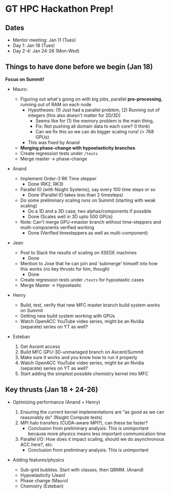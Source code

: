# GT HPC Hackathon Prep!

## Dates

* Mentor meeting: Jan 11 (Tues)
* Day 1: Jan 18 (Tues)
* Day 2-4: Jan 24-26 (Mon-Wed)

## Things to have done before we begin (Jan 18)

**Focus on Summit!**

* Mauro: 
	* Figuring out what's going on with big jobs, parallel **pre-processing**, running out of RAM on each node
		* Hypotheses: (1) Just had a parallel problem, (2) Running out of integers (this also doesn't matter for 2D/3D)
			* Seems like for (1) the memory problem is the main thing, 
			* Fix: Not pushing all domain data to each core? (I think)
			* Can we fix this so we can do bigger scaling runs! (> 768 GPUs)
		* This was fixed by Anand 
	* **Merging phase-change with hypoelasticity branches**
	* Create regression tests under `/tests` 
	* Merge master -> phase-change

* Anand
	* Implement Order-3 RK Time stepper
		- Done (RK2, RK3)
	* Parallel IO (with Nsight Systems), say every 100 time steps or so
		- Done (Parallel IO takes less than 2 timesteps)
	* Do some preliminary scaling runs on Summit (starting with weak scaling)
		* Do a 1D and a 3D case, two alphas/components if possible
		- Done (Scales well in 3D upto 500 GPUs)
	* Note: Can't merge GPU->master branch without time-steppers and multi-components verified working
		- Done (Verified timesteppers as well as multi-component)

* Jean
	* Post to Slack the results of scaling on XSEDE machines
		* Done
	* Mention to Jose that he can join and 'submerge' himself into how this works (no key thrusts for him, though)
		* Done
	* Create regression tests under `/tests` for hypoelastic cases
	* Merge Master -> Hypoelastic

* Henry
	* Build, test, verify that new MFC master branch build system works on Summit
	* Getting new build system working with GPUs
	* Watch OpenACC YouTube video series, might be an Nvidia (separate) series on YT as well?

* Esteban
	1. Get Ascent access
	2. Build MFC GPU-3D-unmanaged branch on Ascent/Summit
	3. Make sure it works and you know how to run it properly
	4. Watch OpenACC YouTube video series, might be an Nvidia (separate) series on YT as well?
	4. Start adding the simplest possible chemistry kernel into MFC


## Key thrusts (Jan 18 + 24-26)

* Optimizing performance (Anand + Henry)
	1. Ensuring the current kernel implementations are "as good as we can reasonably do" (Nsight Compute tests)
	2. MPI halo transfers (CUDA-aware MPI?), can these be faster?
		* Conclusion from preliminary analysis: This is unimportant because more physics means less important communication time
	3. Parallel I/O: How does it impact scaling, should we do asynchronous ACC here?, etc.
		* Conclusion from preliminary analysis: This is unimportant

* Adding features/physics
	* Sub-grid bubbles. Start with classes, then QBMM. (Anand)
	* Hypoelasticity (Jean)
	* Phase change (Mauro)
	* Chemistry (Esteban)

